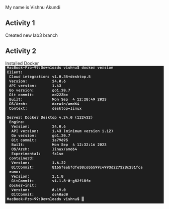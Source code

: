My name is Vishnu Akundi
## Activity 1
Created new lab3  branch
## Activity 2
Installed Docker
![My Image](Activity2.png "Activity 2")



